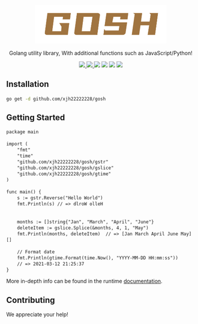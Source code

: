 <p align="center">
  <a href="https://gosh.vercel.app/">
    <img src="media/logo.svg" width="350">
  </a>
  <p align="center">Golang utility library, With additional functions such as JavaScript/Python!</p>
  <p align="center">
    <a href="https://gosh.vercel.app/">
      <img src="https://img.shields.io/badge/online-docs-red.svg?longCache=true&style=flat-square">
    </a>
    <a href="README_zh-CN.md">
      <img src="https://img.shields.io/badge/lang-%E7%AE%80%E4%BD%93%E4%B8%AD%E6%96%87-red.svg?longCache=true&style=flat-square">
    </a>
    <img src="https://img.shields.io/github/go-mod/go-version/xjh22222228/gosh" />
    <img src="https://img.shields.io/github/v/release/xjh22222228/gosh" />
    <img src="https://img.shields.io/github/license/xjh22222228/gosh" />
    <img src="https://img.shields.io/badge/Coverage-100%25-brightgreen.svg" />
  </p>
<p>


## Installation
```bash
go get -d github.com/xjh22222228/gosh
```


## Getting Started
```golang
package main

import (
    "fmt"
    "time"
    "github.com/xjh22222228/gosh/gstr"
    "github.com/xjh22222228/gosh/gslice"
    "github.com/xjh22222228/gosh/gtime"
)

func main() {
    s := gstr.Reverse("Hello World")
    fmt.Println(s) // => dlroW olleH


    months := []string{"Jan", "March", "April", "June"}
    deleteItem := gslice.Splice(&months, 4, 1, "May")
    fmt.Println(months, deleteItem)  // => [Jan March April June May] []
    
    // Format date
    fmt.Println(gtime.Format(time.Now(), "YYYY-MM-DD HH:mm:ss"))
    // => 2021-03-12 21:25:37
}
```

More in-depth info can be found in the runtime [documentation](https://gosh.vercel.app/).


## Contributing
We appreciate your help!
